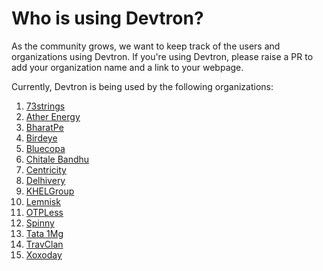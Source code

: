 # Who is using Devtron?

As the community grows, we want to keep track of the users and organizations using Devtron. If you're using Devtron, please raise a PR to add your organization name and a link to your webpage.

Currently, Devtron is being used by the following organizations:

1. [73strings](https://www.73strings.com/)
2. [Ather Energy](https://www.atherenergy.com/)
3. [BharatPe](https://bharatpe.com/)
4. [Birdeye](https://birdeye.com/)
5. [Bluecopa](https://www.bluecopa.com/) 
6. [Chitale Bandhu](https://www.chitalebandhu.in/) 
7. [Centricity](https://centricity.co.in/) 
8. [Delhivery](https://www.delhivery.com/)
9. [KHELGroup](https://thekhelgroup.com/)
10. [Lemnisk](https://www.lemnisk.co/) 
11. [OTPLess](https://otpless.com/)
12. [Spinny](https://www.spinny.com/)
13. [Tata 1Mg](https://www.1mg.com/)
14. [TravClan](https://www.travclan.com/) 
15. [Xoxoday](https://www.xoxoday.com/)



